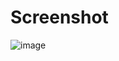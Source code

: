 # Screenshot


![image](https://github.com/user-attachments/assets/9eb0a19f-5c24-4ec4-9cb5-15c9aec8745a)

